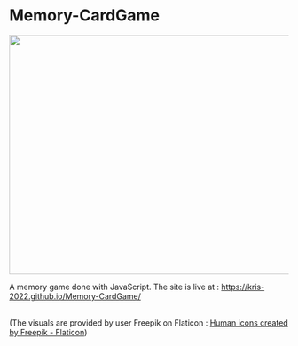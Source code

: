 # Memory-CardGame

<a href="#"><img src="https://github.com/Kris-2022/Memory-CardGame/assets/113033203/d8e954e0-a669-42d2-bd58-3f8c42c6dc08" width="600px" height="431px" /></a>

A memory game done with JavaScript. 
The site is live at : https://kris-2022.github.io/Memory-CardGame/

<br>(The visuals are provided by user Freepik on Flaticon : <a href="https://www.flaticon.com/free-icons/human" title="human icons">Human icons created by Freepik - Flaticon</a>)


